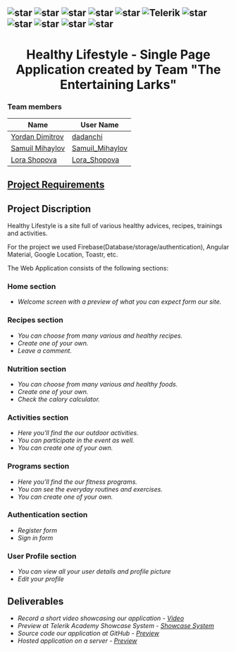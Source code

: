 ## ![star](https://github.com/martinboykov/Telerik_Academy/blob/master/images/star23.jpg)  ![star](https://github.com/martinboykov/Telerik_Academy/blob/master/images/star23.jpg)  ![star](https://github.com/martinboykov/Telerik_Academy/blob/master/images/star23.jpg)  ![star](https://github.com/martinboykov/Telerik_Academy/blob/master/images/star23.jpg)  ![star](https://github.com/martinboykov/Telerik_Academy/blob/master/images/star23.jpg)   ![Telerik](https://github.com/martinboykov/Telerik_Academy/blob/master/images/telerik-academy-logo.jpg)   ![star](https://github.com/martinboykov/Telerik_Academy/blob/master/images/star23.jpg)  ![star](https://github.com/martinboykov/Telerik_Academy/blob/master/images/star23.jpg)  ![star](https://github.com/martinboykov/Telerik_Academy/blob/master/images/star23.jpg)  ![star](https://github.com/martinboykov/Telerik_Academy/blob/master/images/star23.jpg)  ![star](https://github.com/martinboykov/Telerik_Academy/blob/master/images/star23.jpg)

<h1 align="center">Healthy Lifestyle - Single Page Application created by Team "The Entertaining Larks"</h1>

<h3> Team members</h3>


| Name                                     | User Name                                                          |
| ------------------------------------------- | ------------------------------------------------------------------ |
| [Yordan Dimitrov](https://github.com/dadanchi) | [dadanchi](http://telerikacademy.com/Users/dadanchihttp://telerikacademy.com/Users/dadanchi)                                             | 
| [Samuil Mihaylov](https://github.com/samuilmihaylov) | [Samuil_Mihaylov](http://telerikacademy.com/Users/Samuil_Mihaylov)                                            | 
| [Lora Shopova ](https://github.com/lorashopova) | [Lora_Shopova](http://telerikacademy.com/Users/Lora_Shopova)                                            | 

## <a href="https://github.com/TelerikAcademy/Angular/blob/master/Course%20project/README.md">Project Requirements</a>  

## Project Discription
Healthy Lifestyle is a site full of various healthy advices, recipes, trainings and activities.

For the project we used Firebase(Database/storage/authentication), Angular Material, Google Location, Toastr, etc.

The Web Application consists of the following sections:

### Home section 
 - *Welcome screen with a preview of what you can expect form our site.* 
  
### Recipes section 
 - *You can choose from many various and healthy recipes.*
 - *Create one of your own.*
 - *Leave a comment.*

 ### Nutrition section 
 - *You can choose from many various and healthy foods.*
 - *Create one of your own.*
 - *Check the calory calculator.*

### Activities section
 - *Here you'll find the our outdoor activities.*
 - *You can participate in the event as well.*
 - *You can create one of your own.*

### Programs section
 - *Here you'll find the our fitness programs.*
 - *You can see the everyday routines and exercises.*
 - *You can create one of your own.*

### Authentication section
 - *Register form*
 - *Sign in form*

### User Profile section 
 - *You can view all your user details and profile picture*
 - *Edit your profile*

## Deliverables
 - *Record a short video showcasing our application - <a href="https://youtu.be/CUVkTSj34CQ">Video</a>*
 - *Preview at Telerik Academy Showcase System - <a href="https://best.telerikacademy.com/projects/719/HealthyLifestyle">Showcase System</a>*
 - *Source code our application at GitHub - <a href="https://github.com/TeamTheEntertainingLarks/HealthyLifestyle">Preview</a>*
 - *Hosted application on a server  - <a href="https://healthy-lifestyle-5aa05.firebaseapp.com/home">Preview</a>*

